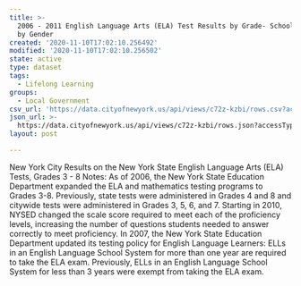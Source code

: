 ```yaml
---
title: >-
  2006 - 2011 English Language Arts (ELA) Test Results by Grade- School level -
  by Gender
created: '2020-11-10T17:02:10.256492'
modified: '2020-11-10T17:02:10.256502'
state: active
type: dataset
tags:
  - Lifelong Learning
groups:
  - Local Government
csv_url: 'https://data.cityofnewyork.us/api/views/c72z-kzbi/rows.csv?accessType=DOWNLOAD'
json_url: >-
  https://data.cityofnewyork.us/api/views/c72z-kzbi/rows.json?accessType=DOWNLOAD
layout: post

---
```

New York City Results on the New York State English Language Arts (ELA) Tests, Grades 3 - 8
Notes:
As of 2006, the New York State Education Department expanded the ELA and mathematics testing programs to Grades 3-8. Previously, state tests were administered in Grades 4 and 8 and citywide tests were administered in Grades 3, 5, 6, and 7.
Starting in 2010, NYSED changed the scale score required to meet each of the proficiency levels, increasing the number of questions students needed to answer correctly to meet proficiency.
In 2007, the New York State Education Department updated its testing policy for English Language Learners: ELLs in an English Language School System for more than one year are required to take the ELA exam. Previously, ELLs in an English Language School System for less than 3 years were exempt from taking the ELA exam.
